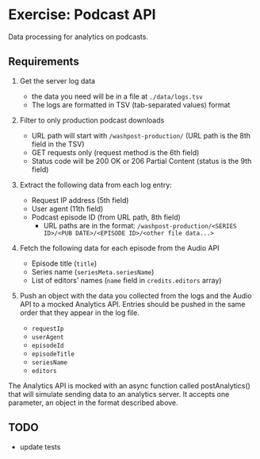 # Exercise: Podcast API
Data processing for analytics on podcasts.

## Requirements

1. Get the server log data
    * the data you need will be in a file at `./data/logs.tsv`
    * The logs are formatted in TSV (tab-separated values) format

2. Filter to only production podcast downloads
    * URL path will start with `/washpost-production/` (URL path is the 8th field in the TSV)
    * GET requests only (request method is the 6th field)
    * Status code will be 200 OK or 206 Partial Content (status is the 9th field)

3. Extract the following data from each log entry:
    * Request IP address (5th field)
    * User agent (11th field)
    * Podcast episode ID (from URL path, 8th field)
        * URL paths are in the format: `/washpost-production/<SERIES ID>/<PUB DATE>/<EPISODE ID>/<other file data...>`

4. Fetch the following data for each episode from the Audio API
    * Episode title (`title`)
    * Series name (`seriesMeta.seriesName`)
    * List of editors' names (`name` field in `credits.editors` array)

5. Push an object with the data you collected from the logs and the Audio API to a mocked Analytics API. Entries should be pushed in the same order that they appear in the log file.
    * `requestIp`
    * `userAgent`
    * `episodeId`
    * `episodeTitle`
    * `seriesName`
    * `editors`

The Analytics API is mocked with an async function called postAnalytics() that will simulate sending data to an analytics server. It accepts one parameter, an object in the format described above.

## TODO

* update tests